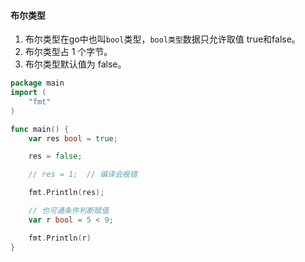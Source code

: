 #### 布尔类型

1. 布尔类型在go中也叫`bool`类型，`bool类型`数据只允许取值 true和false。
2. 布尔类型占 1 个字节。
3. 布尔类型默认值为 false。

```go
package main
import (
	"fmt"
)

func main() {
	var res bool = true;

	res = false;

	// res = 1;  // 编译会报错

	fmt.Println(res);

	// 也可通条件判断赋值
	var r bool = 5 < 9;

	fmt.Println(r)
}
```

